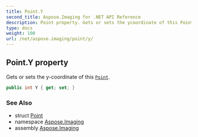 ```yaml
---
title: Point.Y
second_title: Aspose.Imaging for .NET API Reference
description: Point property. Gets or sets the ycoordinate of this Point
type: docs
weight: 100
url: /net/aspose.imaging/point/y/
---
```

## Point.Y property

Gets or sets the y-coordinate of this [`Point`](../).

```csharp
public int Y { get; set; }
```

### See Also

* struct [Point](../)
* namespace [Aspose.Imaging](../../point/)
* assembly [Aspose.Imaging](../../../)


